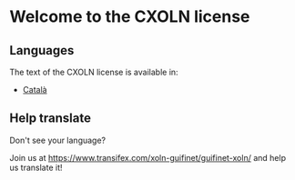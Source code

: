 # Welcome to the CXOLN license

## Languages

The text of the CXOLN license is available in:

+ [Català](CXOLN.ca_ES.md)

## Help translate

Don't see your language?

Join us at https://www.transifex.com/xoln-guifinet/guifinet-xoln/ and help us translate it!
